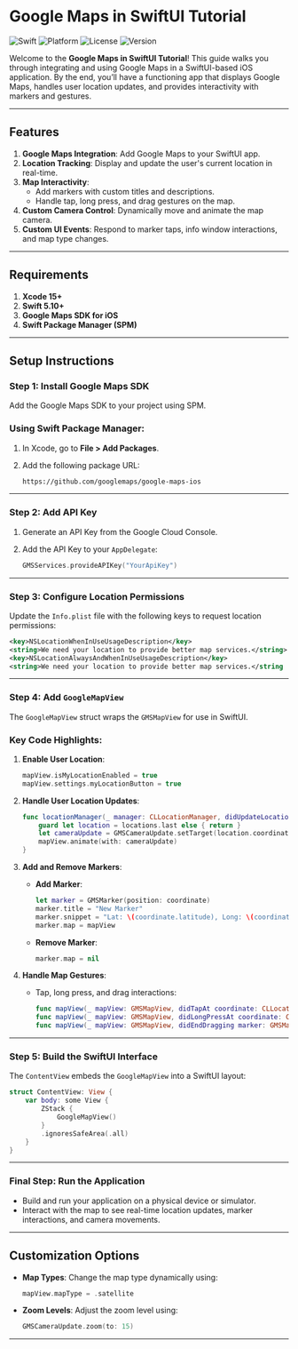 # Google Maps in SwiftUI Tutorial
![Swift](https://img.shields.io/badge/Swift-5.10-orange.svg)
![Platform](https://img.shields.io/badge/Platform-iOS%20-red.svg)
![License](https://img.shields.io/badge/license-MIT-blue.svg)
![Version](https://img.shields.io/badge/iOS-18-green.svg)

Welcome to the **Google Maps in SwiftUI Tutorial**! This guide walks you through integrating and using Google Maps in a SwiftUI-based iOS application. By the end, you’ll have a functioning app that displays Google Maps, handles user location updates, and provides interactivity with markers and gestures.

---

## Features

1. **Google Maps Integration**: Add Google Maps to your SwiftUI app.
2. **Location Tracking**: Display and update the user's current location in real-time.
3. **Map Interactivity**:
    - Add markers with custom titles and descriptions.
    - Handle tap, long press, and drag gestures on the map.
4. **Custom Camera Control**: Dynamically move and animate the map camera.
5. **Custom UI Events**: Respond to marker taps, info window interactions, and map type changes.

---

## Requirements

1. **Xcode 15+**
2. **Swift 5.10+**
3. **Google Maps SDK for iOS**
4. **Swift Package Manager (SPM)**

---

## Setup Instructions

### Step 1: Install Google Maps SDK

Add the Google Maps SDK to your project using SPM.

### Using Swift Package Manager:

1. In Xcode, go to **File > Add Packages**.
2. Add the following package URL:
    
    ```bash
    https://github.com/googlemaps/google-maps-ios
    ```
    

---

### Step 2: Add API Key

1. Generate an API Key from the Google Cloud Console.
2. Add the API Key to your `AppDelegate`:
    
    ```swift
    GMSServices.provideAPIKey("YourApiKey")
    ```
    

---

### Step 3: Configure Location Permissions

Update the `Info.plist` file with the following keys to request location permissions:

```xml
<key>NSLocationWhenInUseUsageDescription</key>
<string>We need your location to provide better map services.</string>
<key>NSLocationAlwaysAndWhenInUseUsageDescription</key>
<string>We need your location to provide better map services.</string
```

---

### Step 4: Add `GoogleMapView`

The `GoogleMapView` struct wraps the `GMSMapView` for use in SwiftUI.

### Key Code Highlights:

1. **Enable User Location**:
    
    ```swift
    mapView.isMyLocationEnabled = true
    mapView.settings.myLocationButton = true
    ```
    
2. **Handle User Location Updates**:
    
    ```swift
    func locationManager(_ manager: CLLocationManager, didUpdateLocations locations: [CLLocation]) {
        guard let location = locations.last else { return }
        let cameraUpdate = GMSCameraUpdate.setTarget(location.coordinate, zoom: 18)
        mapView.animate(with: cameraUpdate)
    }
    ```
    
3. **Add and Remove Markers**:
    - **Add Marker**:
        
        ```swift
        let marker = GMSMarker(position: coordinate)
        marker.title = "New Marker"
        marker.snippet = "Lat: \(coordinate.latitude), Long: \(coordinate.longitude)"
        marker.map = mapView
        ```
        
    - **Remove Marker**:
        
        ```swift
        marker.map = nil
        ```
        
4. **Handle Map Gestures**:
    - Tap, long press, and drag interactions:
        
        ```swift
        func mapView(_ mapView: GMSMapView, didTapAt coordinate: CLLocationCoordinate2D) { }
        func mapView(_ mapView: GMSMapView, didLongPressAt coordinate: CLLocationCoordinate2D) { }
        func mapView(_ mapView: GMSMapView, didEndDragging marker: GMSMarker) { }
        ```
        

---

### Step 5: Build the SwiftUI Interface

The `ContentView` embeds the `GoogleMapView` into a SwiftUI layout:

```swift
struct ContentView: View {
    var body: some View {
        ZStack {
            GoogleMapView()
        }
        .ignoresSafeArea(.all)
    }
}
```

---

### Final Step: Run the Application

- Build and run your application on a physical device or simulator.
- Interact with the map to see real-time location updates, marker interactions, and camera movements.

---

## Customization Options

- **Map Types**:
Change the map type dynamically using:
    
    ```swift
    mapView.mapType = .satellite
    ```
    
- **Zoom Levels**:
Adjust the zoom level using:
    
    ```swift
    GMSCameraUpdate.zoom(to: 15)
    ```
    

---
